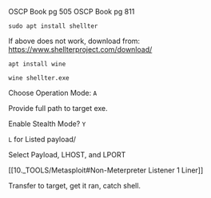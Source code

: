 OSCP Book pg 505
OSCP Book pg 811

```
sudo apt install shellter
```

If above does not work, download from: https://www.shellterproject.com/download/

```
apt install wine
```

```
wine shellter.exe
```

Choose Operation Mode: `A`

Provide full path to target exe.

Enable Stealth Mode?  `Y`

`L` for Listed payload/

Select Payload, LHOST, and LPORT

[[10._TOOLS/Metasploit#Non-Meterpreter Listener 1 Liner]]

Transfer to target, get it ran, catch shell.